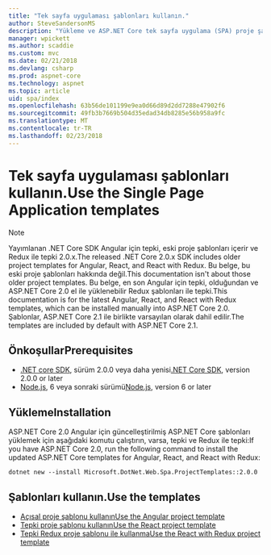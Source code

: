 ```yaml
---
title: "Tek sayfa uygulaması şablonları kullanın."
author: SteveSandersonMS
description: "Yükleme ve ASP.NET Core tek sayfa uygulama (SPA) proje şablonları kullanmaya başlama hakkında bilgi edinin."
manager: wpickett
ms.author: scaddie
ms.custom: mvc
ms.date: 02/21/2018
ms.devlang: csharp
ms.prod: aspnet-core
ms.technology: aspnet
ms.topic: article
uid: spa/index
ms.openlocfilehash: 63b56de101199e9ea0d66d89d2dd7288e47902f6
ms.sourcegitcommit: 49fb3b7669b504d35edad34db8285e56b958a9fc
ms.translationtype: MT
ms.contentlocale: tr-TR
ms.lasthandoff: 02/23/2018
---
```

# <a name="use-the-single-page-application-templates"></a><span data-ttu-id="8cb20-103">Tek sayfa uygulaması şablonları kullanın.</span><span class="sxs-lookup"><span data-stu-id="8cb20-103">Use the Single Page Application templates</span></span>

> [!NOTE]
> <span data-ttu-id="8cb20-104">Yayımlanan .NET Core SDK Angular için tepki, eski proje şablonları içerir ve Redux ile tepki 2.0.x.</span><span class="sxs-lookup"><span data-stu-id="8cb20-104">The released .NET Core 2.0.x SDK includes older project templates for Angular, React, and React with Redux.</span></span> <span data-ttu-id="8cb20-105">Bu belge, bu eski proje şablonları hakkında değil.</span><span class="sxs-lookup"><span data-stu-id="8cb20-105">This documentation isn't about those older project templates.</span></span> <span data-ttu-id="8cb20-106">Bu belge, en son Angular için tepki, olduğundan ve ASP.NET Core 2.0 el ile yüklenebilir Redux şablonları ile tepki.</span><span class="sxs-lookup"><span data-stu-id="8cb20-106">This documentation is for the latest Angular, React, and React with Redux templates, which can be installed manually into ASP.NET Core 2.0.</span></span> <span data-ttu-id="8cb20-107">Şablonlar, ASP.NET Core 2.1 ile birlikte varsayılan olarak dahil edilir.</span><span class="sxs-lookup"><span data-stu-id="8cb20-107">The templates are included by default with ASP.NET Core 2.1.</span></span>

## <a name="prerequisites"></a><span data-ttu-id="8cb20-108">Önkoşullar</span><span class="sxs-lookup"><span data-stu-id="8cb20-108">Prerequisites</span></span>

* <span data-ttu-id="8cb20-109">[.NET core SDK](https://www.microsoft.com/net/download), sürüm 2.0.0 veya daha yenisi</span><span class="sxs-lookup"><span data-stu-id="8cb20-109">[.NET Core SDK](https://www.microsoft.com/net/download), version 2.0.0 or later</span></span>
* <span data-ttu-id="8cb20-110">[Node.js](https://nodejs.org), 6 veya sonraki sürümü</span><span class="sxs-lookup"><span data-stu-id="8cb20-110">[Node.js](https://nodejs.org), version 6 or later</span></span>

## <a name="installation"></a><span data-ttu-id="8cb20-111">Yükleme</span><span class="sxs-lookup"><span data-stu-id="8cb20-111">Installation</span></span>

<span data-ttu-id="8cb20-112">ASP.NET Core 2.0 Angular için güncelleştirilmiş ASP.NET Core şablonları yüklemek için aşağıdaki komutu çalıştırın, varsa, tepki ve Redux ile tepki:</span><span class="sxs-lookup"><span data-stu-id="8cb20-112">If you have ASP.NET Core 2.0, run the following command to install the updated ASP.NET Core templates for Angular, React, and React with Redux:</span></span>

```console
dotnet new --install Microsoft.DotNet.Web.Spa.ProjectTemplates::2.0.0
```

## <a name="use-the-templates"></a><span data-ttu-id="8cb20-113">Şablonları kullanın.</span><span class="sxs-lookup"><span data-stu-id="8cb20-113">Use the templates</span></span>

- [<span data-ttu-id="8cb20-114">Açısal proje şablonu kullanın</span><span class="sxs-lookup"><span data-stu-id="8cb20-114">Use the Angular project template</span></span>](xref:spa/angular)
- [<span data-ttu-id="8cb20-115">Tepki proje şablonu kullanın</span><span class="sxs-lookup"><span data-stu-id="8cb20-115">Use the React project template</span></span>](xref:spa/react)
- [<span data-ttu-id="8cb20-116">Tepki Redux proje şablonu ile kullanma</span><span class="sxs-lookup"><span data-stu-id="8cb20-116">Use the React with Redux project template</span></span>](xref:spa/react-with-redux)
